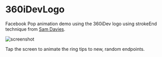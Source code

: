 360iDevLogo
===========

Facebook Pop animation demo using the 360iDev logo using strokeEnd technique from [Sam Davies](https://twitter.com/iwantmyrealname).

![screenshot](https://raw.githubusercontent.com/cellularmitosis/360iDevLogo/master/screenshot.png "Screenshot")

Tap the screen to animate the ring tips to new, random endpoints.
